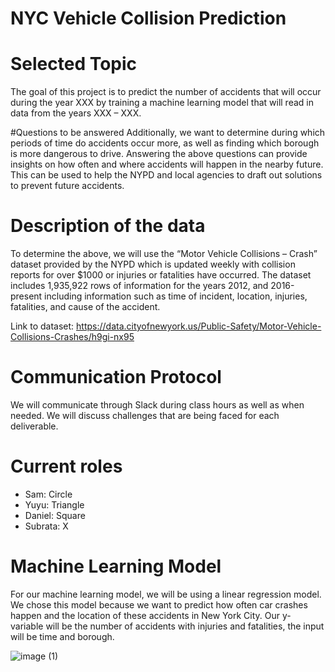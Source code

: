 # NYC Vehicle Collision Prediction

# Selected Topic
The goal of this project is to predict the number of accidents that will occur during the year XXX by training a machine learning model that will read in data from the years XXX – XXX.

#Questions to be answered
Additionally, we want to determine during which periods of time do accidents occur more, as well as finding which borough is more dangerous to drive. Answering the above questions can provide insights on how often and where accidents will happen in the nearby future. This can be used to help the NYPD and local agencies to draft out solutions to prevent future accidents.

# Description of the data
To determine the above, we will use the “Motor Vehicle Collisions – Crash” dataset provided by the NYPD which is updated weekly with collision reports for over $1000 or injuries or fatalities have occurred. The dataset includes 1,935,922 rows of information for the years 2012, and 2016-present including information such as time of incident, location, injuries, fatalities, and cause of the accident.

Link to dataset: https://data.cityofnewyork.us/Public-Safety/Motor-Vehicle-Collisions-Crashes/h9gi-nx95

# Communication Protocol

We will communicate through Slack during class hours as well as when needed. We will discuss challenges that are being faced for each deliverable.

# Current roles

- Sam: Circle
- Yuyu: Triangle
- Daniel: Square
- Subrata: X


# Machine Learning Model

For our machine learning model, we will be using a linear regression model. We chose this model because we want to predict how often car crashes happen and the location of these accidents in New York City.  Our y- variable will be the number of accidents with injuries and fatalities, the input will be time and borough.

![image (1)](https://user-images.githubusercontent.com/85198012/196573742-1faede1b-da30-4511-9aa1-ab8bbb4c9b9e.png)

